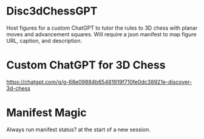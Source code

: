 # Disc3dChessGPT
Host figures for a custom ChatGPT to tutor the rules to 3D chess with planar moves and advancement squares.
Will require a json manifest to map figure URL, caption, and description.

# Custom ChatGPT for 3D Chess
https://chatgpt.com/g/g-68e09884b65481919f710fe0dc38921e-discover-3d-chess

# Manifest Magic
Always run manifest status? at the start of a new session.

